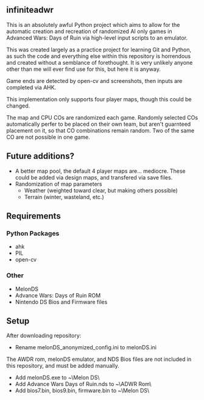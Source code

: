 ## infiniteadwr
This is an absolutely awful Python project which aims to allow for the automatic creation and recreation of randomized AI only games in Advanced Wars: Days of Ruin via high-level input scripts to an emulator. 

This was created largely as a practice project for learning Git and Python, as such the code and everything else within this repository is horrendous and created without a semblance of forethought. It is very unlikely anyone other than me will ever find use for this, but here it is anyway. 

Game ends are detected by open-cv and screenshots, then inputs are completed via AHK.

This implementation only supports four player maps, though this could be changed.

The map and CPU COs are randomized each game. Randomly selected COs automatically perfer to be placed on their own team, but aren't guarnteed placement on it, so that CO combinations remain random. Two of the same CO are not possible in one game.

## Future additions?
* A better map pool, the default 4 player maps are... mediocre. These could be added via design maps, and transfered via save files.
* Randomization of map parameters 
  * Weather (weighted toward clear, but making others possible)
  * Terrain (winter, wasteland, etc.)

## Requirements
### Python Packages
* ahk
* PIL
* open-cv
### Other
* MelonDS
* Advance Wars: Days of Ruin ROM
* Nintendo DS Bios and Firmware files

## Setup
After downloading repository:
* Rename melonDS_anonymized_config.ini to melonDS.ini

The AWDR rom, melonDS emulator, and NDS Bios files are not included in this repository, and must be added manually.
* Add melonDS.exe to ~\Melon DS\
* Add Advance Wars Days of Ruin.nds to ~\ADWR Rom\
* Add bios7.bin, bios9.bin, firmware.bin to ~\Melon DS\

